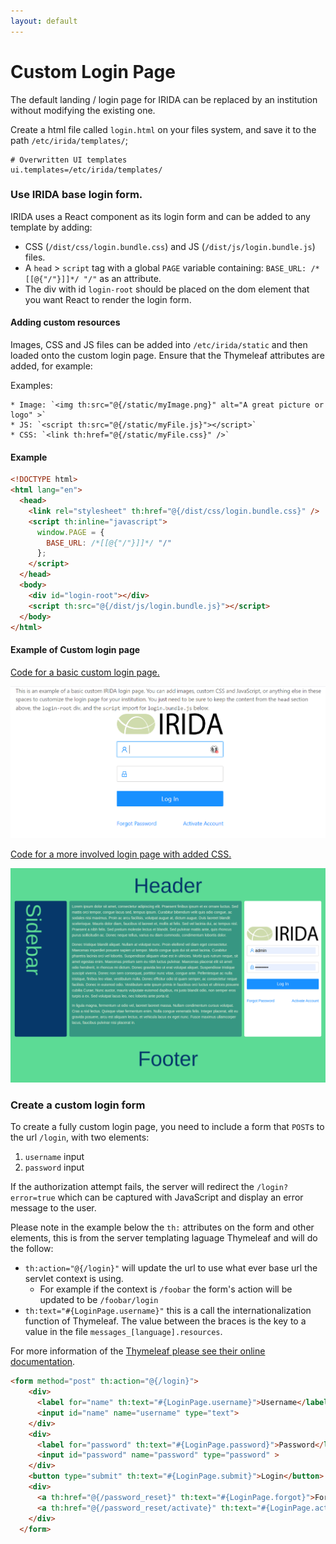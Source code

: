 ```yaml
---
layout: default
---
```



Custom Login Page
==========================================================

The default landing / login page for IRIDA can be replaced by an institution without modifying the existing one.

Create a html file called `login.html` on your files system, and save it to the path `/etc/irida/templates/`;

```properties
# Overwritten UI templates
ui.templates=/etc/irida/templates/
```

### Use IRIDA base login form.

IRIDA uses a React component as its login form and can be added to any template by adding:

 * CSS (`/dist/css/login.bundle.css`) and JS (`/dist/js/login.bundle.js`) files.
 * A `head` > `script` tag with a global `PAGE` variable containing: `BASE_URL: /*[[@{"/"}]]*/ "/"` as an attribute.
 * The div with id `login-root` should be placed on the dom element that you want React to render the login form.
 
#### Adding custom resources

Images, CSS and JS files can be added into `/etc/irida/static` and then loaded onto the custom login page.  Ensure that the Thymeleaf attributes are added, for example:

Examples:

    * Image: `<img th:src="@{/static/myImage.png}" alt="A great picture or logo" >`
    * JS: `<script th:src="@{/static/myFile.js}"></script>`
    * CSS: `<link th:href="@{/static/myFile.css}" />`

#### Example

```html
<!DOCTYPE html>
<html lang="en">
  <head>
    <link rel="stylesheet" th:href="@{/dist/css/login.bundle.css}" />
    <script th:inline="javascript">
      window.PAGE = {
        BASE_URL: /*[[@{"/"}]]*/ "/"
      };
    </script>
  </head>
  <body>
    <div id="login-root"></div>
    <script th:src="@{/dist/js/login.bundle.js}"></script>
  </body>
</html>
```

#### Example of Custom login page

[Code for a basic custom login page.](./basic-login.html.md)

![Custom Login Page](images/irida-basic-login.png)

[Code for a more involved login page with added CSS.](./custom-login.html.md)

![Custom Login Page](images/irida-custom-login.png)

### Create a custom login form

To create a fully custom login page, you need to include a form that `POST`s to the url `/login`, with two elements:
1. `username` input
1. `password` input

If the authorization attempt fails, the server will redirect the `/login?error=true` which can be captured with JavaScript and display an error message to the user.

Please note in the example below the `th:` attributes on the form and other elements, this is from the server templating laguage Thymeleaf and will do the follow:
* `th:action="@{/login}"` will update the url to use what ever base url the servlet context is using.
    * For example if the context is `/foobar` the form's action will be updated to be `/foobar/login`
* `th:text="#{LoginPage.username}"` this is a call the internationalization function of Thymeleaf. The value between the braces is the key to a value in the file `messages_[language].resources`.

For more information of the [Thymeleaf please see their online documentation](https://www.thymeleaf.org/doc/tutorials/3.0/usingthymeleaf.html).

```html
<form method="post" th:action="@{/login}">
    <div>
      <label for="name" th:text="#{LoginPage.username}">Username</label>
      <input id="name" name="username" type="text">
    </div>
    <div>
      <label for="password" th:text="#{LoginPage.password}">Password</label>
      <input id="password" name="password" type="password" >
    </div>
    <button type="submit" th:text="#{LoginPage.submit}">Login</button>
    <div>
      <a th:href="@{/password_reset}" th:text="#{LoginPage.forgot}">Forgot Password</a>
      <a th:href="@{/password_reset/activate}" th:text="#{LoginPage.activate}">Activate Account</a>
    </div>
  </form>
```